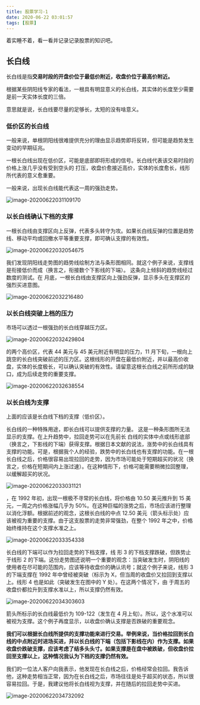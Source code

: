 ```yaml
---
title: 股票学习-1
date: 2020-06-22 03:01:57
tags: [股票]
---
```


着实睡不着，看一看并记录记录股票的知识吧。

## 长白线

长白线是指**交易时段的开盘价位于最低价附近，收盘价位于最高价附近。**

根据某些阴阳线专家的看法，一根具有明显意义的长白线，其实体的长度至少需要是前一天实体长度的三倍。

意思就是说，长白线要尽量的足够长，太短的没有啥意义。

<!--more-->

### 低价区的长白线

一般来说，单根阴阳线很难提供充分的理由显示趋势即将反转，但可能是趋势发生变动的早期征兆。

一根长白线出现在低价区，可能是底部即将形成的信号。长白线代表该交易时段的价格上涨几乎没有受到空头的 打压，收盘价愈接近高价，实体的长度愈长，线形所代表的意义愈重要。

一般来说，出现长白线能代表这一周的强劲走势。

![image-20200622031109170](C:\Users\ma\AppData\Roaming\Typora\typora-user-images\image-20200622031109170.png)

### 以长白线确认下档的支撑

一根长白线由支撑区向上反弹，代表多头转守为攻。如果长白线反弹的位置是趋势线、移动平均或回撤水平等重要支撑，即可确认支撑的有效性。

![image-20200622032054675](C:\Users\ma\AppData\Roaming\Typora\typora-user-images\image-20200622032054675.png)

我们发现阴阳线走势图的趋势线绘制方法与条形图相同。就这个例子来说，支撑线是衔接低价而成（换言之，衔接数个下影线的下端）。 这条向上倾斜的趋势线经过数度的测试。在 月底，一根长白线由支撑区向上强劲反弹，显示多头在支撑区的强烈买进意图。

![image-20200622032216480](C:\Users\ma\AppData\Roaming\Typora\typora-user-images\image-20200622032216480.png)

### 以长白线突破上档的压力

市场可以透过一根强劲的长白线穿越压力区。

![image-20200622032429804](C:\Users\ma\AppData\Roaming\Typora\typora-user-images\image-20200622032429804.png)

的两个高价区，代表 44 美元与 45 美元附近有明显的压力，11 月下旬，一根向上跳空的长白线突破前述的压力区。这根线形的开盘在最低价附近，并以最高价收盘，实体的长度极长，可以确认突破的有效性。请留意这根长白线之前所形成的缺口，成为后续走势的重要支撑。

![image-20200622032638554](C:\Users\ma\AppData\Roaming\Typora\typora-user-images\image-20200622032638554.png)

### 以长白线为支撑

上面的应该是长白线下档的支撑（低价区）。

长白线的一种特殊用途，即长白线可以提供支撑的力量。 这是一种条形图所无法显示的支撑。在上升趋势中，拉回走势可以在先前长 白线的实体中点或线形底部（换言之，下影线的下端）获得支撑。根据日本文献的说法，涨势中的长白线具有支撑的功能。可是，根据我个人的经验，跌势中的长白线也有支撑的功能。在一根长白线之后，价格很容易出现拉回的走势，因为市场可能处于短期超买的状况（换言之，价格在短期间内上涨过速）。在这种情形下，价格可能需要稍微拉回整理，以缓解超买的状况。

![image-20200622033031121](C:\Users\ma\AppData\Roaming\Typora\typora-user-images\image-20200622033031121.png)

，在 1992 年初，出现一根极不寻常的长白线，将价格由 10.50 美元推升到 15 美元，一周之内价格涨幅几乎为 50%。在这种巨幅的涨势之后，市场应该进行整理以消化浮额。根据前述的观念，这根长白线的中点 12.50 美元（箭头标示处）应该被视为重要的支撑。由于这支股票的走势非常强劲，在整个 1992 年之中，价格始终维持在这个支撑水准之上。

![image-20200622033354338](C:\Users\ma\AppData\Roaming\Typora\typora-user-images\image-20200622033354338.png)

长白线的下端可以作为拉回走势的下档支撑，线 形 3 的下档支撑跌破，但跌势止于线形 2 的下端。这份走势图还说明一个重要的观念：当突破发生时，阴阳线的使用者在尽可能的范围内，应该等待收盘价的确认讯号；就这个例子来说，线形 3 的下端支撑在 1992 年中曾经被突破（标示为 X，但当周的收盘价又拉回到支撑以上。线形 4 也是如此（突破发生在图中的 Y 处）。在这两个情况下，由 于周五的收盘价都拉升到支撑水准以上，所以支撑仍然有效。

![image-20200622034303603](C:\Users\ma\AppData\Roaming\Typora\typora-user-images\image-20200622034303603.png)

箭头所标示的长白线最低价为 109-122（发生在 4 月上旬）。所以，这个水准可以被视为支撑。这个例子再度显示，以收盘价确认支撑是否跌破的重要观念。

**我们可以根据长白线所提供的支撑功能来进行交易。举例来说，当价格拉回到长白线的中点附近时进场买进，并以长白线的下端（包括下影线在内）作为支撑。如果收盘价跌破支撑，应该考虑了结多头头寸。如果支撑是在盘中被跌破，但收盘价拉回至支撑以上，这种情况我认为下档的支撑仍然有效。**

我们的一位法人客户向我表示，他发现在长白线之后，价格经常会拉回。我告诉他，这种走势相当正常，因为在长白线之后，市场往往是处于超买的状态，所以很容易拉回。于是，我建议他将长白线视为支撑，并在随后的拉回走势中买进。

![image-20200622034732092](C:\Users\ma\AppData\Roaming\Typora\typora-user-images\image-20200622034732092.png)
